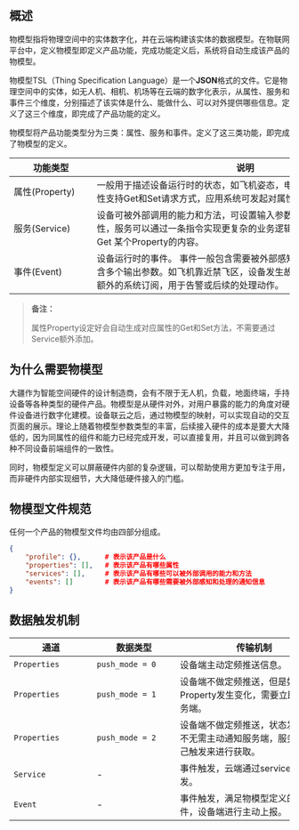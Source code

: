 
## 概述

物模型指将物理空间中的实体数字化，并在云端构建该实体的数据模型。在物联网平台中，定义物模型即定义产品功能，完成功能定义后，系统将自动生成该产品的物模型。

物模型TSL（Thing Specification Language）是一个**JSON**格式的文件。它是物理空间中的实体，如无人机、相机、机场等在云端的数字化表示，从属性、服务和事件三个维度，分别描述了该实体是什么、能做什么、可以对外提供哪些信息。定义了这三个维度，即完成了产品功能的定义。

物模型将产品功能类型分为三类：属性、服务和事件。定义了这三类功能，即完成了物模型的定义。

| 功能类型    <div style="width: 100pt"/>   | 说明        <div style="width: 400pt"/>                                                 |
| -------------- | ------------------------------------------------------------ |
| 属性(Property) | 一般用于描述设备运行时的状态，如飞机姿态，电池电量，相机模式等。属性支持Get和Set请求方式，应用系统可发起对属性的读取和设置请求。 |
| 服务(Service)  | 设备可被外部调用的能力和方法，可设置输入参数和输出参数。相比于属性，服务可以通过一条指令实现更复杂的业务逻辑。Service无需设置Set或Get 某个Property的内容。 |
| 事件(Event)    | 设备运行时的事件。 事件一般包含需要被外部感知和处理的通知信息，可包含多个输出参数。如飞机靠近禁飞区，设备发生故障等事件。事件一般会被额外的系统订阅，用于告警或后续的处理动作。 |

> **备注：**
> 
> 属性Property设定好会自动生成对应属性的Get和Set方法，不需要通过Service额外添加。

## 为什么需要物模型

大疆作为智能空间硬件的设计制造商，会有不限于无人机，负载，地面终端，手持设备等各种类型的硬件产品。物模型是从硬件对外，对用户暴露的能力的角度对硬件设备进行数字化建模。设备联云之后，通过物模型的映射，可以实现自动的交互页面的展示。理论上随着物模型参数类型的丰富，后续接入硬件的成本是要大大降低的，因为同属性的组件和能力已经完成开发，可以直接复用，并且可以做到跨各种不同设备前端组件的一致性。

同时，物模型定义可以屏蔽硬件内部的复杂逻辑，可以帮助使用方更加专注于用，而非硬件内部实现细节，大大降低硬件接入的门槛。


## 物模型文件规范

任何一个产品的物模型文件均由四部分组成。

```json
{
    "profile": {},    	# 表示该产品是什么
    "properties": [],   # 表示该产品有哪些属性
    "services": [],   	# 表示该产品有哪些可以被外部调用的能力和方法
    "events": []    	# 表示该产品有哪些需要被外部感知和处理的通知信息
}
```


## 数据触发机制

| 通道   <div style="width: 100pt"/>      | 数据类型     <div style="width: 100pt"/>     | 传输机制          <div style="width: 200pt"/>                                             | 传输频率 <div style="width: 100pt"/>  |
| ------------ | --------------- | ------------------------------------------------------------ | -------- |
| `Properties` | `push_mode = 0` | 设备端主动定频推送信息。                                     | 0.5Hz    |
| `Properties` | `push_mode = 1` | 设备端不做定频推送，但是如果该Property发生变化，需要立即推送服务端。 | -        |
| `Properties` | `push_mode = 2` | 设备端不做定频推送，状态发生变化不无需主动通知服务端，服务端会自己触发来进行获取。 | -        |
| `Service`    | -               | 事件触发，云端通过service通道触发。                          | -        |
| `Event`      | -               | 事件触发，满足物模型定义的触发事件，设备端进行主动上报。     | -        |
